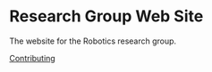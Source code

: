 Research Group Web Site
=======================

The website for the Robotics research group.

[Contributing](../../wiki/Contributing)


